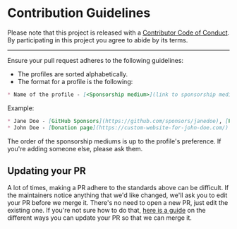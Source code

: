 # Contribution Guidelines

Please note that this project is released with a
[Contributor Code of Conduct](code-of-conduct.md). By participating in this
project you agree to abide by its terms.

---

Ensure your pull request adheres to the following guidelines:

- The profiles are sorted alphabetically.
- The format for a profile is the following:

```md
* Name of the profile - [<Sponsorship medium>](link to sponsorship medium), [<Sponsorship medium>](link to sponsorship medium), ...
```

Example:


```md
* Jane Doe - [GitHub Sponsors](https://github.com/sponsors/janedoe), [Patreon>](https://patreon.com/janedoe)
* John Doe - [Donation page](https://custom-website-for-john-doe.com/)
```

The order of the sponsorship mediums is up to the profile's preference. If you're adding someone else, please ask them.


## Updating your PR

A lot of times, making a PR adhere to the standards above can be difficult.
If the maintainers notice anything that we'd like changed, we'll ask you to
edit your PR before we merge it. There's no need to open a new PR, just edit
the existing one. If you're not sure how to do that,
[here is a guide](https://github.com/RichardLitt/knowledge/blob/master/github/amending-a-commit-guide.md)
on the different ways you can update your PR so that we can merge it.
